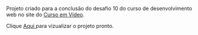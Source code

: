 Projeto criado para a conclusão do desafio 10 do curso de desenvolvimento web no site do <a href="https://www.cursoemvideo.com/" target="_blank">Curso em Vídeo</a>.

Clique <a href="https://raphaelcroner.github.io/projeto-android/" target="_blank"> Aqui </a> para vizualizar o projeto pronto.
